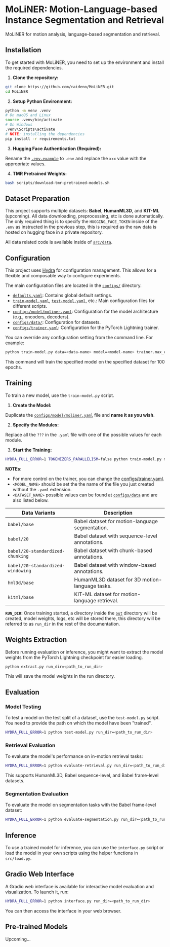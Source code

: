 # MoLiNER: Motion-Language-based Instance Segmentation and Retrieval

MoLiNER for motion analysis, language-based segmentation and retrieval.

## Installation

To get started with MoLiNER, you need to set up the environment and install the required dependencies.

1. **Clone the repository:**

```bash
git clone https://github.com/raideno/MoLiNER.git
cd MoLiNER
```

2. **Setup Python Environment:**

```bash
python -m venv .venv
# On macOS and Linux
source .venv/bin/activate
# On Windows
.venv\Scripts\activate
# NOTE: installing the dependencies
pip install -r requirements.txt
```

3. **Hugging Face Authentication (Required):**

Rename the [`.env.example`](./.env.example) to `.env` and replace the `xxx` value with the appropriate values.

4. **TMR Pretrained Weights:**

```bash
bash scripts/download-tmr-pretrained-models.sh
```

## Dataset Preparation

This project supports multiple datasets: **Babel**, **HumanML3D**, and **KIT-ML** (upcoming). All data downloading, preprocessing, etc is done automatically. The only required thing is to specify the `HUGGING_FACE_TOKEN` inside of the `.env` as instructed in the previous step, this is required as the raw data is hosted on hugging face in a private repository.

All data related code is available inside of [`src/data`](./src/data/).

## Configuration

This project uses [Hydra](https://hydra.cc/) for configuration management. This allows for a flexible and composable way to configure experiments.

The main configuration files are located in the [`configs/`](./configs/) directory.

- [`defaults.yaml`](./configs/defaults.yaml): Contains global default settings.
- [`train-model.yaml`](./configs/train-model.yaml), [`test-model.yaml`](./configs/test-model.yaml), etc.: Main configuration files for different scripts.
- [`configs/model/moliner.yaml`](./configs/model/moliner.yaml): Configuration for the model architecture (e.g., encoders, decoders).
- [`configs/data/`](./configs/data/): Configuration for datasets.
- [`configs/trainer.yaml`](./configs/trainer.yaml): Configuration for the PyTorch Lightning trainer.

You can override any configuration setting from the command line. For example:

```bash
python train-model.py data=<data-name> model=<model-name> trainer.max_epochs=100
```

This command will train the specified model on the specified dataset for 100 epochs.

## Training

To train a new model, use the `train-model.py` script.

1. **Create the Model:**

Duplicate the [`configs/model/moliner.yaml`](./configs/model/moliner.yaml) file and **name it as you wish**.

2. **Specify the Modules:**

Replace all the `???` in the `.yaml` file with one of the possible values for each module.

3. **Start the Training:**

```bash
HYDRA_FULL_ERROR=1 TOKENIZERS_PARALLELISM=false python train-model.py model=<MODEL_NAME> data=<DATASET_NAME> trainer.accelerator=cuda
```

**NOTEs:**

- For more control on the trainer, you can change the [configs/trainer.yaml](./configs/trainer.yaml).
- `<MODEL_NAME>` should be set the the name of the file you just created without the `.yaml` extension.
- `<DATASET_NAME>` possible values can be found at [`configs/data`](./configs/data/) and are also listed below.

| **Data Variants**                 | **Description**                                 |
| --------------------------------- | ----------------------------------------------- |
| `babel/base`                      | Babel dataset for motion-language segmentation. |
| `babel/20`                        | Babel dataset with sequence-level annotations.  |
| `babel/20-standardized-chunking`  | Babel dataset with chunk-based annotations.     |
| `babel/20-standardized-windowing` | Babel dataset with window-based annotations.    |
| `hml3d/base`                      | HumanML3D dataset for 3D motion-language tasks. |
| `kitml/base`                      | KIT-ML dataset for motion-language retrieval.   |

**`RUN_DIR`:** Once training started, a directory inside the [`out`](./out) directory will be created, model weights, logs, etc will be stored there, this directory will be referred to as `run_dir` in the rest of the documentation.

## Weights Extraction

Before running evaluation or inference, you might want to extract the model weights from the PyTorch Lightning checkpoint for easier loading.

```bash
python extract.py run_dir=<path_to_run_dir>
```

This will save the model weights in the run directory.

## Evaluation

### Model Testing

To test a model on the test split of a dataset, use the `test-model.py` script. You need to provide the path on which the model have been "trained".

```bash
HYDRA_FULL_ERROR=1 python test-model.py run_dir=<path_to_run_dir>
```

### Retrieval Evaluation

To evaluate the model's performance on in-motion retrieval tasks:

```bash
HYDRA_FULL_ERROR=1 python evaluate-retrieval.py run_dir=<path_to_run_dir>
```

This supports HumanML3D, Babel sequence-level, and Babel frame-level datasets.

### Segmentation Evaluation

To evaluate the model on segmentation tasks with the Babel frame-level dataset:

```bash
HYDRA_FULL_ERROR=1 python evaluate-segmentation.py run_dir=<path_to_run_dir>
```

## Inference

To use a trained model for inference, you can use the `interface.py` script or load the model in your own scripts using the helper functions in `src/load.py`.

## Gradio Web Interface

A Gradio web interface is available for interactive model evaluation and visualization. To launch it, run:

```bash
HYDRA_FULL_ERROR=1 python interface.py run_dir=<path_to_run_dir>
```

You can then access the interface in your web browser.

## Pre-trained Models

Upcoming...
